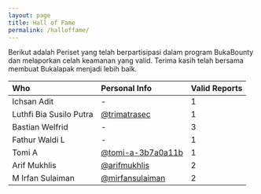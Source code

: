 ```yaml
---
layout: page
title: Hall of Fame
permalink: /halloffame/
---
```


Berikut adalah Periset yang telah berpartisipasi dalam program BukaBounty dan melaporkan celah keamanan yang valid.
Terima kasih telah bersama membuat Bukalapak menjadi lebih baik.

| Who | Personal Info | Valid Reports |
|:---|:---|:---|
| Ichsan Adit | - | 1 |
| Luthfi Bia Susilo Putra | [@trimatrasec](https://medium.com/@trimatrasec) | 1 |
| Bastian Welfrid | - | 3 |
| Fathur Waldi L | - | 1 |
| Tomi A | [@tomi-a-3b7a0a11b](https://www.linkedin.com/in/tomi-a-3b7a0a11b/) | 1 |
| Arif Mukhlis | [@arifmukhlis](https://medium.com/@arifmukhlis) | 2 |
| M Irfan Sulaiman | [@mirfansulaiman](https://linkedin.com/in/mirfansulaiman/) | 2 |